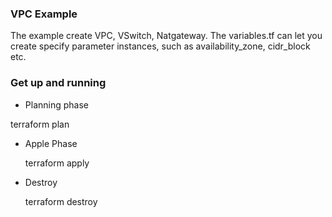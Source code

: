 ### VPC Example
The example create VPC, VSwitch, Natgateway. The variables.tf can let you create specify parameter instances, such as availability_zone, cidr_block etc.

### Get up and running

* Planning phase

terraform plan

* Apple Phase

    terraform apply

* Destroy

    terraform destroy
